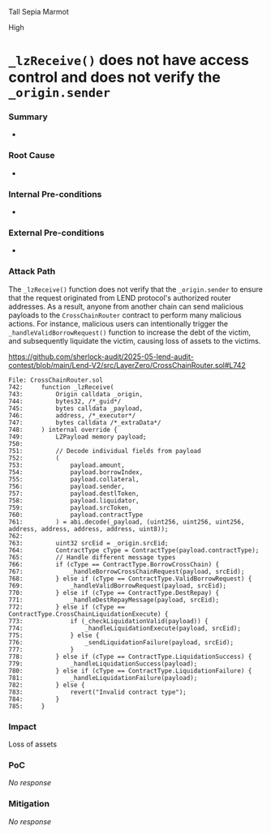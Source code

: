 Tall Sepia Marmot

High

# `_lzReceive()` does not have access control and does not verify the `_origin.sender`

### Summary

-

### Root Cause

-

### Internal Pre-conditions

-

### External Pre-conditions

-

### Attack Path

The `_lzReceive()` function does not verify that the `_origin.sender` to ensure that the request originated from LEND protocol's authorized router addresses. As a result, anyone from another chain can send malicious payloads to the `CrossChainRouter` contract to perform many malicious actions. For instance, malicious users can intentionally trigger the `_handleValidBorrowRequest()` function to increase the debt of the victim, and subsequently liquidate the victim, causing loss of assets to the victims.

https://github.com/sherlock-audit/2025-05-lend-audit-contest/blob/main/Lend-V2/src/LayerZero/CrossChainRouter.sol#L742

```solidity
File: CrossChainRouter.sol
742:     function _lzReceive(
743:         Origin calldata _origin,
744:         bytes32, /*_guid*/
745:         bytes calldata _payload,
746:         address, /*_executor*/
747:         bytes calldata /*_extraData*/
748:     ) internal override {
749:         LZPayload memory payload;
750: 
751:         // Decode individual fields from payload
752:         (
753:             payload.amount,
754:             payload.borrowIndex,
755:             payload.collateral,
756:             payload.sender,
757:             payload.destlToken,
758:             payload.liquidator,
759:             payload.srcToken,
760:             payload.contractType
761:         ) = abi.decode(_payload, (uint256, uint256, uint256, address, address, address, address, uint8));
762: 
763:         uint32 srcEid = _origin.srcEid;
764:         ContractType cType = ContractType(payload.contractType);
765:         // Handle different message types
766:         if (cType == ContractType.BorrowCrossChain) {
767:             _handleBorrowCrossChainRequest(payload, srcEid);
768:         } else if (cType == ContractType.ValidBorrowRequest) {
769:             _handleValidBorrowRequest(payload, srcEid);
770:         } else if (cType == ContractType.DestRepay) {
771:             _handleDestRepayMessage(payload, srcEid);
772:         } else if (cType == ContractType.CrossChainLiquidationExecute) {
773:             if (_checkLiquidationValid(payload)) {
774:                 _handleLiquidationExecute(payload, srcEid);
775:             } else {
776:                 _sendLiquidationFailure(payload, srcEid);
777:             }
778:         } else if (cType == ContractType.LiquidationSuccess) {
779:             _handleLiquidationSuccess(payload);
780:         } else if (cType == ContractType.LiquidationFailure) {
781:             _handleLiquidationFailure(payload);
782:         } else {
783:             revert("Invalid contract type");
784:         }
785:     }
```

### Impact

Loss of assets

### PoC

_No response_

### Mitigation

_No response_